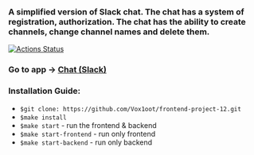 ### A simplified version of Slack chat. The chat has a system of registration, authorization. The chat has the ability to create channels, change channel names and delete them.

[![Actions Status](https://github.com/Vox1oot/frontend-project-12/workflows/hexlet-check/badge.svg)](https://github.com/Vox1oot/frontend-project-12/actions)

### Go to app -> [Chat (Slack)](https://frontend-project-12-production-3657.up.railway.app/)

### Installation Guide:

* ```$git clone: https://github.com/Vox1oot/frontend-project-12.git```
* ```$make install```
* ```$make start``` - run the frontend & backend
* ```$make start-frontend``` - run only frontend
* ```$make start-backend``` - run only backend

